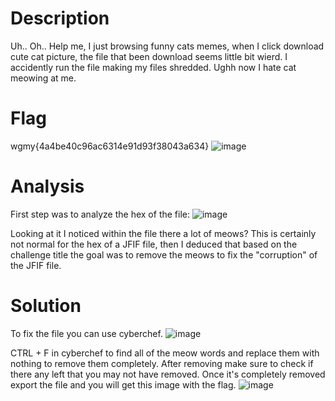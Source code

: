 # Description
Uh.. Oh.. Help me, I just browsing funny cats memes, when I click download cute cat picture, the file that been download seems little bit wierd. I accidently run the file making my files shredded. Ughh now I hate cat meowing at me.

# Flag
wgmy{4a4be40c96ac6314e91d93f38043a634}
![image](https://github.com/user-attachments/assets/6b609a94-858b-414b-80d0-e42008ab7436)



# Analysis
First step was to analyze the hex of the file:
![image](https://github.com/user-attachments/assets/df36af4d-11fc-4d0d-b2d3-efb17e2a3a2b)


Looking at it I noticed within the file there a lot of meows? This is certainly not normal for the hex of a JFIF file, then I deduced that based on the challenge title the goal was to remove the meows to fix the "corruption" of the JFIF file. 

# Solution
To fix the file you can use cyberchef.
![image](https://github.com/user-attachments/assets/eb17a1fb-1c84-472a-a258-551607a799d8)


CTRL + F in cyberchef to find all of the meow words and replace them with nothing to remove them completely. After removing make sure to check if there any left that you may not have removed. Once it's completely removed export the file and you will get this image with the flag.
![image](https://github.com/user-attachments/assets/d66c646e-8c9e-4f9a-ac70-9b9de9ba0acc)


